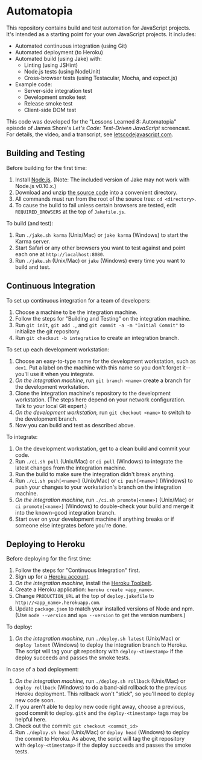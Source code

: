 Automatopia
=============

This repository contains build and test automation for JavaScript projects. It's intended as a starting point for your own JavaScript projects. It includes:

* Automated continuous integration (using Git)
* Automated deployment (to Heroku)
* Automated build (using Jake) with:
	* Linting (using JSHint)
	* Node.js tests (using NodeUnit)
	* Cross-browser tests (using Testacular, Mocha, and expect.js)
* Example code:
	* Server-side integration test
	* Development smoke test
	* Release smoke test
	* Client-side DOM test

This code was developed for the "Lessons Learned 8: Automatopia" episode of James Shore's *Let's Code: Test-Driven JavaScript* screencast. For details, the video, and a transcript, see [letscodejavascript.com](http://www.letscodejavascript.com).


Building and Testing
--------------------

Before building for the first time:

1. Install [Node.js](http://nodejs.org/download/). (Note: The included version of Jake may not work with Node.js v0.10.x.)
2. Download and unzip [the source code](https://github.com/jamesshore/automatopia/archive/master.zip) into a convenient directory.
3. All commands must run from the root of the source tree: `cd <directory>`.
4. To cause the build to fail unless certain browsers are tested, edit `REQUIRED_BROWSERS` at the top of `Jakefile.js`.

To build (and test):

1. Run `./jake.sh karma` (Unix/Mac) or `jake karma` (Windows) to start the Karma server.
2. Start Safari or any other browsers you want to test against and point each one at `http://localhost:8080`.
3. Run `./jake.sh` (Unix/Mac) or `jake` (Windows) every time you want to build and test.


Continuous Integration
----------------------

To set up continuous integration for a team of developers:

1. Choose a machine to be the integration machine.
2. Follow the steps for "Building and Testing" on the integration machine.
3. Run `git init`, `git add .`, and `git commit -a -m "Initial Commit"` to initialize the git repository.
4. Run `git checkout -b integration` to create an integration branch.

To set up each development workstation:

1. Choose an easy-to-type name for the development workstation, such as `dev1`. Put a label on the machine with this name so you don't forget it--you'll use it when you integrate.
2. *On the integration machine*, run `git branch <name>` create a branch for the development workstation.
3. Clone the integration machine's repository to the development workstation. (The steps here depend on your network configuration. Talk to your local Git expert.)
4. *On the development workstation,* run `git checkout <name>` to switch to the development branch.
5. Now you can build and test as described above.

To integrate:

1. On the development workstation, get to a clean build and commit your code.
2. Run `./ci.sh pull` (Unix/Mac) or `ci pull` (Windows) to integrate the latest changes from the integration machine.
3. Run the build to make sure the integration didn't break anything.
4. Run `./ci.sh push[<name>]` (Unix/Mac) or `ci push[<name>]` (Windows) to push your changes to your workstation's branch on the integration machine.
5. *On the integration machine,* run `./ci.sh promote[<name>]` (Unix/Mac) or `ci promote[<name>]` (Windows) to double-check your build and merge it into the known-good integration branch.
6. Start over on your development machine if anything breaks or if someone else integrates before you're done.


Deploying to Heroku
-------------------

Before deploying for the first time:

1. Follow the steps for "Continuous Integration" first.
3. Sign up for a [Heroku account](https://api.heroku.com/signup).
2. *On the integration machine,* install the [Heroku Toolbelt](https://toolbelt.heroku.com/).
4. Create a Heroku application: `heroku create <app_name>`.
5. Change `PRODUCTION_URL` at the top of `deploy.jakefile` to `http://<app_name>.herokuapp.com`.
6. Update `package.json` to match your installed versions of Node and npm. (Use `node --version` and `npm --version` to get the version numbers.)

To deploy:

1. *On the integration machine,* run `./deploy.sh latest` (Unix/Mac) or `deploy latest` (Windows) to deploy the integration branch to Heroku. The script will tag your git repository with `deploy-<timestamp>` if the deploy succeeds and passes the smoke tests.

In case of a bad deployment:

1. *On the integration machine,* run `./deploy.sh rollback` (Unix/Mac) or `deploy rollback` (Windows) to do a band-aid rollback to the previous Heroku deployment. This rollback won't "stick", so you'll need to deploy new code soon.
2. If you aren't able to deploy new code right away, choose a previous, good commit to deploy. `gitk` and the `deploy-<timestamp>` tags may be helpful here.
3. Check out the commit: `git checkout <commit_id>`
4. Run `./deploy.sh head` (Unix/Mac) or `deploy head` (Windows) to deploy the commit to Heroku. As above, the script will tag the git repository with `deploy-<timestamp>` if the deploy succeeds and passes the smoke tests.
